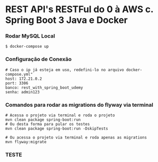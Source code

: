 # REST API's RESTFul do 0 à AWS c. Spring Boot 3 Java e Docker
### Rodar MySQL Local
    $ docker-compose up
### Configuração de Conexão
    
    # Caso o ip já esteja em uso, redefini-lo no arquivo docker-compose.yml"
    host: 172.21.0.2
    port: 3306
    banco: rest_with_spring_boot_udemy
    senha: admin123

### Comandos para rodar as migrations do flyway via terminal

    # Acessa o projeto via terminal e roda o projeto
    mvn clean package spring-boot:run
    # Ou desta forma para pular os testes
    mvn clean package spring-boot:run -DskipTests

    # Ou acessa o projeto via terminal e roda apenas as migrations
    mvn flyway:migrate
### TESTE
